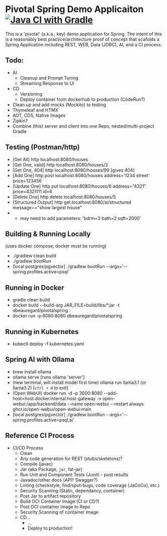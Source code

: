 # Pivotal Spring Demo Applicaiton [![Java CI with Gradle](https://github.com/dbeauregard/pivotalspring/actions/workflows/gradle.yml/badge.svg?branch=main)](https://github.com/dbeauregard/pivotalspring/actions/workflows/gradle.yml)
This is a 'pivotal' (a.k.a., key) demo application for Spring.
The intent of this is a reasonably best practice/architecture proof of concept that 
scafolds a Spring Application including REST, WEB, Data (JDBC), AI, and a CI process.

## Todo:
- AI
    - Cleanup and Prompt Tuning
    - Streaming Response to UI
- CD
    - Versioning
    - Deploy container from dockerhub to production (CodeRun?)
- Clean up and add mocks (Mockito) to testing
- Thymeleaf and HTMX
- AOT, CDS, Native Images
- Zipkin?
- Combine (this) server and client into one Repo, nested/multi-project Gradle

## Testing (Postman/http)
- [Get All] http localhost:8080/houses
- [Get One, valid] http localhost:8080/houses/2
- [Get One, 404] http localhost:8080/houses/99 [gives 404]
- [Add One] http post localhost:8080/houses address='1234 street' price=123456
- [Update One] http put localhost:8080/houses/6 address="4321" price=4321111 id=6
- [Delete One] http delete localhost:8080/houses/5
- [Structured Output] http get localhost:8080/ai/structured message=="show largest house"
- * may need to add parameters: 'bdrm=3 bath=2 sqft=2000'

## Building & Running Locally
(uses docker compose; docker must be running)
- ./gradlew clean build
- ./gradlew bootRun 
- [local postgres/pgvector] ./gradlew bootRun --args='--spring.profiles.active=psql'

## Running in Docker
- gradle clean build
- docker build --build-arg JAR_FILE=build/libs/\*.jar -t dbeauregard/pivotalspring .
- docker run -p 8080:8080 dbeauregard/pivotalspring

## Running in Kubernetes
- kubectl deploy -f kubernetes.yaml

## Spring AI with Ollama
- brew install ollama
- ollama serve [runs ollama 'server']
- (new terminal, will install model first time) ollama run llama3.1 (or llama3.2) [`ctrl + d` to exit]
- (Open WebUI) docker run -d -p 3000:8080 --add-host=host.docker.internal:host-gateway -v open-webui:/app/backend/data --name open-webui --restart always ghcr.io/open-webui/open-webui:main
- [local postgres/pgvector] ./gradlew bootRun --args='--spring.profiles.active=psql,ai'

## Reference CI Process
- CI/CD Process
    - Clean
    - Any code generation for REST (stubs/skeletons)?
    - Compile (javac)
    - Jar (aka Package, `jar`, fat-jar)
    - Run Unit and Component Tests (Junit) - post results
    - Javadoc/other docs (API? Swagger?)
    - Linting (checkstyle, find/spot-bugs, code coverage [JaCoCo], etc.)
    - Security Scanning (Static, dependancy, container)
    - Post Jar to artifact repository
    - Build OCI Container Image (CI or CD?)
    - Post OCI container image to Repo
    - Security Scanning of container image 
    - CD...
        - ...
        - Deploy to production!